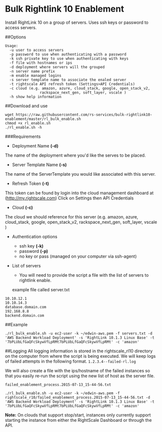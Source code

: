 # Bulk Rightlink 10 Enablement
Install RightLink 10 on a group of servers. Uses ssh keys or password to access servers.

##Options
```
Usage:
  -u user to access servers
  -p password to use when authenticating with a password
  -k ssh private key to use when authenticating with keys
  -f file with hostnames or ips
  -d deployment where servers will the grouped
  -n server name prefix
  -m enable managed logins
  -s server template name to associate the enaled server
  -t rightscale API refresh token (Settings>API Credentials)
  -c cloud (e.g. amazon, azure, cloud_stack, google, open_stack_v2,
                rackspace_next_gen, soft_layer, vscale )
  -h show help information
```


##Download and use
```
wget https://raw.githubusercontent.com/rs-services/bulk-rightlink10-enablement/master/rl_bulk_enable.sh
chmod +x rl_enable.sh
./rl_enable.sh -h
```

###Requirements

-    Deployment Name **(-d)**

  The name of the deployment where you'd like the serves to be placed.

-   Server Template Name **(-s)**

  The name of the ServerTemplate you would like associated with this server.

-   Refresh Token **(-t)**

  This token can be found by login into the cloud management dashboard at (http://my.rightscale.com) Click on Settings then API Credentials

-   Cloud **(-c)**

  The cloud we should reference for this server (e.g. amazon, azure, cloud_stack, google, open_stack_v2,
                rackspace_next_gen, soft_layer, vscale )

-   Authentication
   options
    - ssh key **(-k)**
    - password **(-p)**
    - no key or pass (managed on your computer via ssh-agent)

-   List of servers
    - You will need to provide the script a file with the list of servers to rightlink enable.

    example file called server.txt

```
10.10.12.1
10.10.14.3
database.domain.com
192.168.8.8
backend.domain.com
```

##Example
``` shell
./rl_bulk_enable.sh -u ec2-user -k ~/edwin-aws.pem -f servers.txt -d 'AWS Backend Workload Deployment' -s 'RightLink 10.1.3 Linux Base' -t '7bPLUbLfGaQFcSkywVfLpRMt7bPLUbLfGaQFcSkywVfLpRMt' -c 'amazon' 
```

##Logging 
All logging information is stored in the rightscale_rl10 directory on the computer from where the script is being executed.
We will keep logs of failed attempts in the following format.
``` 1.2.3.4--failed-rl.log ```

We will also create a file with the ips/hostname of the failed instances so that you easily re-run the script using the new list of host as the server file.

```failed_enablement_process.2015-07-13_15-44-56.txt ```

```./rl_bulk_enable.sh -u ec2-user -k ~/edwin-aws.pem -f rightscale_r10/failed_enablement_process.2015-07-13_15-44-56.txt -d 'AWS Backend Workload Deployment' -s 'RightLink 10.1.3 Linux Base' -t '7bPLUbLfGaQFcSkywVfLpRMt7bPLUbLfGaQFcSkywVfLpRMt' -c 'amazon' ```


**Note:** 
On clouds that support stop/start, instances only currently support starting the instance from either the RightScale Dashboard or through the API.


